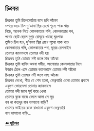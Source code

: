 ## চিত্রকর

চিত্রকর তুমি চিলেকোঠায় বসে ছবি আঁকো<br>
ওপরে ওড়ে চিল দু'ডানা স্থির রেখে শূন্যে পাক খায়<br>
নিচে, অনেক নিচে কোলকাতার গলি, কোলকাতার পথ,<br>
পথের ছোট ছেলে দুপুর রোদ্দুরে খাচ্ছে ঘুরপাক<br>
তুমিও চিল হও, দু'ডানা স্থির রেখে শূন্যে পাক খাও<br>
কোলকাতার গলি, কোলকাতার পথ, দূরের রেললাইন<br>
তোমার ক্যানভাসে তোমার নদী হয়<br>
চিত্রকর তুমি তোমার নদী জলে মাছ আঁকো<br>
চিত্রকর তুমি হাবিব অথবা সমীর, আনোয়ার কোলকাতার টানে<br>
উজান ঠেলে এসে তোমার ক্যানভাসে তোমার নদী আঁকো<br>
চিত্রকর তুমি তোমার নদী জলে মাছ আঁকো<br>
চিত্রকর দেখো, শীত যে শেষ হলো, ফেব্রুয়ারি এলো তোমার প্রবাসে<br>
একুশে ভোরবেলা তোমার ক্যানভাসে<br>
তোমার নদী জলে সূর্য করে খেলা<br>
তোমার বুকে বাজে ফেলে আসা সে সুর<br>
বল না কতদূর বান ভাসানো বাড়ি?<br>
তোমার ভাইয়ের রক্তে রাঙানো একুশে ফেব্রুয়ারি<br>
বান ভাসানো বাড়ি…<br>

**[⬅️ সূচিপত্র](../readme.md)**
